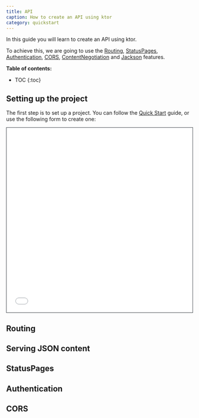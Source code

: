```yaml
---
title: API
caption: How to create an API using ktor
category: quickstart
---
```


In this guide you will learn to create an API using ktor.

To achieve this, we are going to use the
[Routing](/features/routing.html),
[StatusPages](/features/status-pages.html),
[Authentication](/features/authentication.html),
[CORS](/features/cors.html),
[ContentNegotiation](/features/content-negotiation.html) and
[Jackson](/features/jackson.html)
features.

**Table of contents:**

* TOC
{:toc}

## Setting up the project

The first step is to set up a project. You can follow the [Quick Start](/quickstart/index.html) guide, or use the following form to create one:

<iframe src="{{ site.start_ktor_io_url }}#dependency=auth&dependency=auth-jwt&dependency=ktor-jackson&artifact-group=com.example&artifact-name=api-example" style="border:1px solid #343a40;width:100%;height:500px;"></iframe>

## Routing

## Serving JSON content

## StatusPages

## Authentication

## CORS
